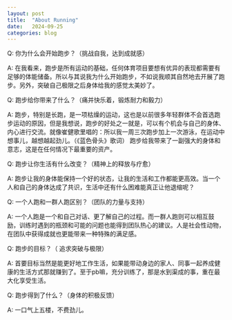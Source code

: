 ```yaml
---
layout: post
title:  "About Running"
date:   2024-09-25
categories: blog
---
```


Q: 你为什么会开始跑步？（挑战自我，达到成就感）

A: 在我看来，跑步是所有运动的基础，任何体育项目要想有优异的表现都需要有足够的体能储备。所以与其说我为什么开始跑步，不如说我顺其自然地去开展了跑步。另外，突破自己极限之后身体给我的感觉太美妙了。


Q: 跑步给你带来了什么？（痛并快乐着，锻炼耐力和毅力）

A: 跑步，特别是长跑，是一项枯燥的运动，这也是以前很多年轻群体不会首选跑步运动的原因，但是我想说，跑步的好处之一就是，可以有个机会与自己的身体、内心进行交流。就像崔健歌里唱的：所以我一周三次跑步加上一次游泳，在运动中想事儿，越想越起劲儿。（《蓝色骨头》歌词）
跑步给我带来了一副强大的身体和意志，这是在任何情况下最重要的资产。


Q: 跑步让你生活有什么改变？（精神上的释放与疗愈）

A: 跑步让我的身体能保持一个好的状态，让我的生活和工作都能更高效。当一个人和自己的身体达成了共识，生活中还有什么困难能真正让他退缩呢？


Q: 一个人跑和一群人跑区别？（团队的力量与支持）

A: 一个人跑是一个和自己对话、更了解自己的过程。而一群人跑则可以相互鼓励，训练时遇到的瓶颈和可能的问题也能得到团队热心的建议。人是社会性动物，在团队中获得成就也更能带来一种特殊的满足感。


Q: 跑步的目标？（ 追求突破与极限）

A: 首要目标当然是能更好地工作生活，如果能带动身边的家人、同事一起养成健康的生活方式那就赚到了。至于pb嘛，充分训练了，那是水到渠成的事，重在最大化享受生活。


Q: 跑步得到了什么？（身体的积极反馈）

A: 一口气上五楼，不费劲儿。